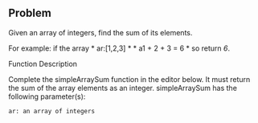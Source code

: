 ## Problem
Given an array of integers, find the sum of its elements.

For example:
  if the array 
    * ar:[1,2,3] *
    * a1 + 2 + 3 = 6 *
so return *6*.

Function Description

Complete the simpleArraySum function in the editor below. It must return the sum of the array elements as an integer.
simpleArraySum has the following parameter(s):

    ar: an array of integers
